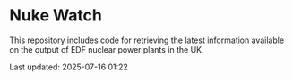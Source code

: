 # Nuke Watch

This repository includes code for retrieving the latest information available on the output of EDF nuclear power plants in the UK.

Last updated: 2025-07-16 01:22